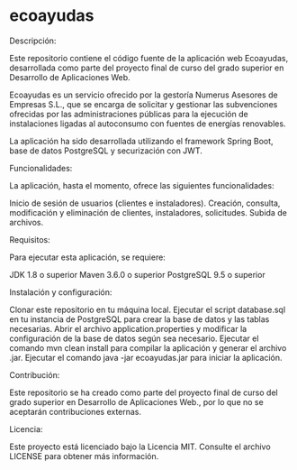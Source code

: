 # ecoayudas

Descripción:

Este repositorio contiene el código fuente de la aplicación web Ecoayudas, desarrollada como parte del proyecto final de curso del grado superior en Desarrollo de Aplicaciones Web.

Ecoayudas es un servicio ofrecido por la gestoría Numerus Asesores de Empresas S.L.,
que se encarga de solicitar y gestionar las subvenciones ofrecidas por las administraciones públicas para la ejecución de instalaciones ligadas al autoconsumo con fuentes de energías renovables.

La aplicación ha sido desarrollada utilizando el framework Spring Boot, base de datos PostgreSQL y securización con JWT.

Funcionalidades:

La aplicación, hasta el momento, ofrece las siguientes funcionalidades:

Inicio de sesión de usuarios (clientes e instaladores).
Creación, consulta, modificación y eliminación de clientes, instaladores, solicitudes.
Subida de archivos.

Requisitos:

Para ejecutar esta aplicación, se requiere:

JDK 1.8 o superior
Maven 3.6.0 o superior
PostgreSQL 9.5 o superior

Instalación y configuración:

Clonar este repositorio en tu máquina local.
Ejecutar el script database.sql en tu instancia de PostgreSQL para crear la base de datos y las tablas necesarias.
Abrir el archivo application.properties y modificar la configuración de la base de datos según sea necesario.
Ejecutar el comando mvn clean install para compilar la aplicación y generar el archivo .jar.
Ejecutar el comando java -jar ecoayudas.jar para iniciar la aplicación.

Contribución:

Este repositorio se ha creado como parte del proyecto final de curso del grado superior en Desarrollo de Aplicaciones Web., por lo que no se aceptarán contribuciones externas.

Licencia:

Este proyecto está licenciado bajo la Licencia MIT. Consulte el archivo LICENSE para obtener más información.
